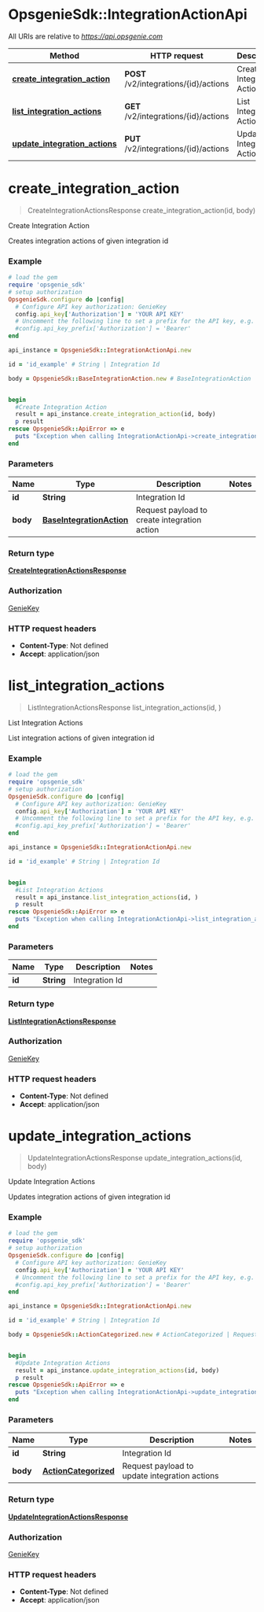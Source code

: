 # OpsgenieSdk::IntegrationActionApi

All URIs are relative to *https://api.opsgenie.com*

Method | HTTP request | Description
------------- | ------------- | -------------
[**create_integration_action**](IntegrationActionApi.md#create_integration_action) | **POST** /v2/integrations/{id}/actions | Create Integration Action
[**list_integration_actions**](IntegrationActionApi.md#list_integration_actions) | **GET** /v2/integrations/{id}/actions | List Integration Actions
[**update_integration_actions**](IntegrationActionApi.md#update_integration_actions) | **PUT** /v2/integrations/{id}/actions | Update Integration Actions


# **create_integration_action**
> CreateIntegrationActionsResponse create_integration_action(id, body)

Create Integration Action

Creates integration actions of given integration id

### Example
```ruby
# load the gem
require 'opsgenie_sdk'
# setup authorization
OpsgenieSdk.configure do |config|
  # Configure API key authorization: GenieKey
  config.api_key['Authorization'] = 'YOUR API KEY'
  # Uncomment the following line to set a prefix for the API key, e.g. 'Bearer' (defaults to nil)
  #config.api_key_prefix['Authorization'] = 'Bearer'
end

api_instance = OpsgenieSdk::IntegrationActionApi.new

id = 'id_example' # String | Integration Id

body = OpsgenieSdk::BaseIntegrationAction.new # BaseIntegrationAction | Request payload to create integration action


begin
  #Create Integration Action
  result = api_instance.create_integration_action(id, body)
  p result
rescue OpsgenieSdk::ApiError => e
  puts "Exception when calling IntegrationActionApi->create_integration_action: #{e}"
end
```

### Parameters

Name | Type | Description  | Notes
------------- | ------------- | ------------- | -------------
 **id** | **String**| Integration Id | 
 **body** | [**BaseIntegrationAction**](BaseIntegrationAction.md)| Request payload to create integration action | 

### Return type

[**CreateIntegrationActionsResponse**](CreateIntegrationActionsResponse.md)

### Authorization

[GenieKey](../README.md#GenieKey)

### HTTP request headers

 - **Content-Type**: Not defined
 - **Accept**: application/json



# **list_integration_actions**
> ListIntegrationActionsResponse list_integration_actions(id, )

List Integration Actions

List integration actions of given integration id

### Example
```ruby
# load the gem
require 'opsgenie_sdk'
# setup authorization
OpsgenieSdk.configure do |config|
  # Configure API key authorization: GenieKey
  config.api_key['Authorization'] = 'YOUR API KEY'
  # Uncomment the following line to set a prefix for the API key, e.g. 'Bearer' (defaults to nil)
  #config.api_key_prefix['Authorization'] = 'Bearer'
end

api_instance = OpsgenieSdk::IntegrationActionApi.new

id = 'id_example' # String | Integration Id


begin
  #List Integration Actions
  result = api_instance.list_integration_actions(id, )
  p result
rescue OpsgenieSdk::ApiError => e
  puts "Exception when calling IntegrationActionApi->list_integration_actions: #{e}"
end
```

### Parameters

Name | Type | Description  | Notes
------------- | ------------- | ------------- | -------------
 **id** | **String**| Integration Id | 

### Return type

[**ListIntegrationActionsResponse**](ListIntegrationActionsResponse.md)

### Authorization

[GenieKey](../README.md#GenieKey)

### HTTP request headers

 - **Content-Type**: Not defined
 - **Accept**: application/json



# **update_integration_actions**
> UpdateIntegrationActionsResponse update_integration_actions(id, body)

Update Integration Actions

Updates integration actions of given integration id

### Example
```ruby
# load the gem
require 'opsgenie_sdk'
# setup authorization
OpsgenieSdk.configure do |config|
  # Configure API key authorization: GenieKey
  config.api_key['Authorization'] = 'YOUR API KEY'
  # Uncomment the following line to set a prefix for the API key, e.g. 'Bearer' (defaults to nil)
  #config.api_key_prefix['Authorization'] = 'Bearer'
end

api_instance = OpsgenieSdk::IntegrationActionApi.new

id = 'id_example' # String | Integration Id

body = OpsgenieSdk::ActionCategorized.new # ActionCategorized | Request payload to update integration actions


begin
  #Update Integration Actions
  result = api_instance.update_integration_actions(id, body)
  p result
rescue OpsgenieSdk::ApiError => e
  puts "Exception when calling IntegrationActionApi->update_integration_actions: #{e}"
end
```

### Parameters

Name | Type | Description  | Notes
------------- | ------------- | ------------- | -------------
 **id** | **String**| Integration Id | 
 **body** | [**ActionCategorized**](ActionCategorized.md)| Request payload to update integration actions | 

### Return type

[**UpdateIntegrationActionsResponse**](UpdateIntegrationActionsResponse.md)

### Authorization

[GenieKey](../README.md#GenieKey)

### HTTP request headers

 - **Content-Type**: Not defined
 - **Accept**: application/json



